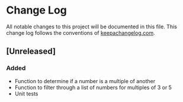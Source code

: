 # Change Log
All notable changes to this project will be documented in this file. This change log follows the conventions of [keepachangelog.com](http://keepachangelog.com/).

## [Unreleased]
### Added
- Function to determine if a number is a multiple of another
- Function to filter through a list of numbers for multiples of 3 or 5
- Unit tests
